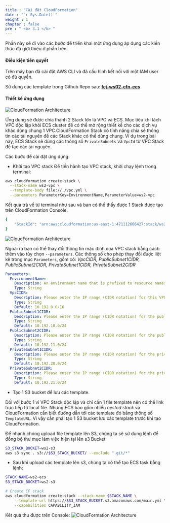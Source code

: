 ```yaml
---
title : "Cài đặt CloudFormation"
date : "`r Sys.Date()`"
weight : 1
chapter : false
pre : " <b> 3.1 </b> "
---
```


Phần này sẽ đi vào các bước để triển khai một ứng dụng áp dụng các kiến thức đã giới thiệu ở phần trên.

#### Điều kiện tiên quyết

Trên máy bạn đã cài đặt AWS CLI và đã cấu hình kết nối với một IAM user có đủ quyền.

Sử dụng các template trong Github Repo sau: [**fcj-ws02-cfn-ecs**](https://github.com/vanminh1701/fcj-ws02-cfn-ecs)

#### Thiết kế ứng dụng

![CloudFormation Architecture](/images/3.1-cloudformation-architecture.svg)

Ứng dụng sẽ được chia thành 2 Stack lớn là VPC và ECS. Mục tiêu khi tách VPC độc lập khỏi ECS cluster để  có thể mở rộng thiết kế cho các dịch vụ khác dùng chung 1 VPC.CloudFormation Stack có tính năng chia sẻ thông tin các tài nguyên để các Stack khác có thể dùng chung. Ví dụ trong bài này, ECS Stack sẽ dùng các thông số `PrivateSubnets` và `VpcId` từ VPC Stack để tạo các tài nguyên.

Các bước để cài đặt ứng dụng:

- Khởi tạo VPC stack
  Để tiến hành tạo VPC stack, khởi chạy lệnh trong terminal:

```bash
aws cloudformation create-stack \
  --stack-name ws2-vpc \
  --template-body file://./vpc.yml \
  --parameters ParameterKey=EnvironmentName,ParameterValue=ws2-vpc
```

Kết quả trả về từ terminal như sau và ban có thể thấy được 1 Stack được tạo trên CloudFormation Console.

```sh
{
    "StackId": "arn:aws:cloudformation:us-east-1:471112666427:stack/ws2-vpc/fff8ced0-e4ba-11ee-aeef-0affc807a469"
}
```

![CloudFormation Architecture](/images/3.4-cloudformation-vpc-console.png)

Ngoài ra bạn có thể thay đổi thông tin mặc định của VPC stack bằng cách thêm vào tùy chọn `--parameters`. Các thông số cho phép thay đổi được liệt kê trong mục `Parameters`, gồm có: *VpcCIDR, PublicSubnet1CIDR, PublicSubnet2CIDR, PrivateSubnet1CIDR, PrivateSubnet2CIDR*

```yml
Parameters:
  EnvironmentName:
    Description: An environment name that is prefixed to resource names
    Type: String
  VpcCIDR:
    Description: Please enter the IP range (CIDR notation) for this VPC
    Type: String
    Default: 10.192.0.0/16
  PublicSubnet1CIDR:
    Description: Please enter the IP range (CIDR notation) for the public subnet in the first Availability Zone
    Type: String
    Default: 10.192.10.0/24
  PublicSubnet2CIDR:
    Description: Please enter the IP range (CIDR notation) for the public subnet in the second Availability Zone
    Type: String
    Default: 10.192.11.0/24
  PrivateSubnet1CIDR:
    Description: Please enter the IP range (CIDR notation) for the private subnet in the first Availability Zone
    Type: String
    Default: 10.192.20.0/24
  PrivateSubnet2CIDR:
    Description: Please enter the IP range (CIDR notation) for the private subnet in the second Availability Zone
    Type: String
    Default: 10.192.21.0/24
```

- Tạo 1 S3 bucket để lưu các template.

Dối với bước 1 vì VPC Stack độc lập và chỉ cần 1 file template nên có thể  link trực tiếp từ local file. Nhưng ECS bao gồm nhiều *nested stack* và CloudFormation cần biết đường dẫn tới các template đó bằng thông số `TemplateURL`. Vì vậy cần phải tạo 1 S3 bucket lưu các template trước khi tạo CloudFormation.

Để nhanh chóng upload file template lên S3, chúng ta sẽ sử dụng lệnh để  đồng bộ thư mục làm việc hiện tại lên s3 Bucket

```sh
S3_STACK_BUCKET=ws2-s3
aws s3 sync . s3://$S3_STACK_BUCKET/ --exclude ".git/*"
```

- Sau khi upload các template lên s3, chúng ta có thể tạo ECS task bằng lệnh:
  
```sh
STACK_NAME=ws2-ecs
S3_STACK_BUCKET=ws2-s3

# Create CF stack
aws cloudformation create-stack --stack-name $STACK_NAME \
    --template-url https://$S3_STACK_BUCKET.s3.amazonaws.com/main.yml \
    --capabilities CAPABILITY_IAM
```

Kêt quả thu được trên Console:
![CloudFormation Architecture](/images/3.5-ecs-stack.png)

